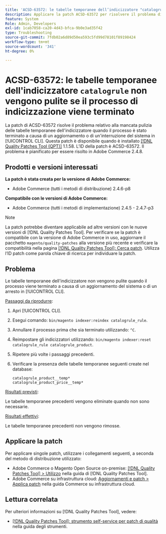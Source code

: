 ```yaml
---
title: 'ACSD-63572: le tabelle temporanee dell’indicizzatore "catalogrule" non vengono pulite se il processo di indicizzazione è terminato'
description: Applicare la patch ACSD-63572 per risolvere il problema di Adobe Commerce per cui le tabelle di indicizzazione non vengono pulite quando il processo è stato terminato a causa di un aggiornamento del sistema o di un arresto in [!UICONTROL CLI].
feature: System
Role: Admin, Developers
exl-id: 1cab7058-ca20-4d43-bfca-9b0e3ad35f42
type: Troubleshooting
source-git-commit: 7fdb02a6d89d50ea593c5fd99d78101f89198424
workflow-type: tm+mt
source-wordcount: '341'
ht-degree: 0%

---
```


# ACSD-63572: le tabelle temporanee dell&#39;indicizzatore `catalogrule` non vengono pulite se il processo di indicizzazione viene terminato

La patch di ACSD-63572 risolve il problema relativo alla mancata pulizia delle tabelle temporanee dell&#39;indicizzatore quando il processo è stato terminato a causa di un aggiornamento o di un&#39;interruzione del sistema in [!UICONTROL CLI]. Questa patch è disponibile quando è installato [[!DNL Quality Patches Tool (QPT)]](/help/tools/quality-patches-tool/quality-patches-tool-to-self-serve-quality-patches.md) 1.1.58. L’ID della patch è ACSD-63572. Il problema è pianificato per essere risolto in Adobe Commerce 2.4.8.

## Prodotti e versioni interessati

**La patch è stata creata per la versione di Adobe Commerce:**

* Adobe Commerce (tutti i metodi di distribuzione) 2.4.6-p8

**Compatibile con le versioni di Adobe Commerce:**

* Adobe Commerce (tutti i metodi di implementazione) 2.4.5 - 2.4.7-p3

>[!NOTE]
>
>La patch potrebbe diventare applicabile ad altre versioni con le nuove versioni di [!DNL Quality Patches Tool]. Per verificare se la patch è compatibile con la versione di Adobe Commerce in uso, aggiornare il pacchetto `magento/quality-patches` alla versione più recente e verificare la compatibilità nella pagina [[!DNL Quality Patches Tool]: Cerca patch](https://experienceleague.adobe.com/tools/commerce-quality-patches/index.html?lang=it). Utilizza l’ID patch come parola chiave di ricerca per individuare la patch.

## Problema

Le tabelle temporanee dell&#39;indicizzatore non vengono pulite quando il processo viene terminato a causa di un aggiornamento del sistema o di un arresto in [!UICONTROL CLI].

<u>Passaggi da riprodurre</u>:

1. Apri [!UICONTROL CLI].
1. Esegui comando: `bin/magento indexer:reindex catalogrule_rule`.
1. Annullare il processo prima che sia terminato utilizzando: `^C`.
1. Reimpostare gli indicizzatori utilizzando: `bin/magento indexer:reset catalogrule_rule catalogrule_product`.
1. Ripetere più volte i passaggi precedenti.
1. Verificare la presenza delle tabelle temporanee seguenti create nel database:

   ```
   catalogrule_product__temp*
   catalogrule_product_price__temp*
   ```

<u>Risultati previsti</u>:

Le tabelle temporanee precedenti vengono eliminate quando non sono necessarie.

<u>Risultati effettivi</u>:

Le tabelle temporanee precedenti non vengono rimosse.

## Applicare la patch

Per applicare singole patch, utilizzare i collegamenti seguenti, a seconda del metodo di distribuzione utilizzato:

* Adobe Commerce o Magento Open Source on-premise: [[!DNL Quality Patches Tool] > Utilizzo](/help/tools/quality-patches-tool/usage.md) nella guida di [!DNL Quality Patches Tool].
* Adobe Commerce su infrastruttura cloud: [Aggiornamenti e patch > Applica patch](https://experienceleague.adobe.com/docs/commerce-cloud-service/user-guide/develop/upgrade/apply-patches.html?lang=it) nella guida Commerce su infrastruttura cloud.

## Lettura correlata

Per ulteriori informazioni su [!DNL Quality Patches Tool], vedere:

* [[!DNL Quality Patches Tool]: strumento self-service per patch di qualità](/help/tools/quality-patches-tool/quality-patches-tool-to-self-serve-quality-patches.md) nella guida degli strumenti.
